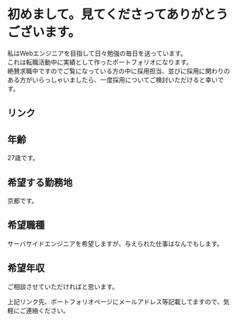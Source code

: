 # 初めまして。見てくださってありがとうございます。 

私はWebエンジニアを目指して日々勉強の毎日を送っています。  
これは転職活動中に実績として作ったポートフォリオになります。  
絶賛求職中ですのでご覧になっている方の中に採用担当、並びに採用に関わりのある方がいらっしゃいましたら、一度採用についてご検討いただけると幸いです。  

## リンク
[gh-pages]: https://kohjean.github.io/portfolio

## 年齢  
27歳です。  

## 希望する勤務地  
京都です。  

## 希望職種  
サーバサイドエンジニアを希望しますが、与えられた仕事はなんでもします。  

## 希望年収  
ご相談させていただければと思います。  
 
上記リンク先、ポートフォリオページにメールアドレス等記載してますので、気軽にご連絡ください。  

